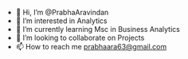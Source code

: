 - 👋 Hi, I’m @PrabhaAravindan
- 👀 I’m interested in Analytics
- 🌱 I’m currently learning Msc in Business Analytics
- 💞️ I’m looking to collaborate on Projects
- 📫 How to reach me prabhaara63@gmail.com

<!---
PrabhaAravindan/PrabhaAravindan is a ✨ special ✨ repository because its `README.md` (this file) appears on your GitHub profile.
You can click the Preview link to take a look at your changes.
--->

